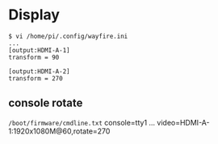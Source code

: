# Display

```
$ vi /home/pi/.config/wayfire.ini
...
[output:HDMI-A-1]
transform = 90

[output:HDMI-A-2]
transform = 270
```

## console rotate

`/boot/firmware/cmdline.txt`
console=tty1 ... video=HDMI-A-1:1920x1080M@60,rotate=270
```
```
